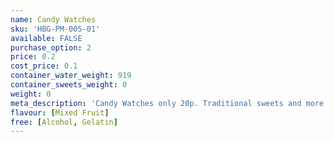 ```yaml
---
name: Candy Watches
sku: 'HBG-PM-005-01'
available: FALSE
purchase_option: 2
price: 0.2
cost_price: 0.1
container_water_weight: 919
container_sweets_weight: 0
weight: 0
meta_description: 'Candy Watches only 20p. Traditional sweets and more at Humbugs Confectionery Store. Specialists in satisfying your sweet tooth!'
flavour: [Mixed Fruit]
free: [Alcohol, Gelatin]
---
```


